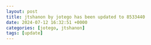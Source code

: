 ```yaml
---
layout: post
title: jtshanon by jotego has been updated to 8533440
date: 2024-07-12 16:32:51 +0000
categories: [jotego, jtshanon]
tags: [update]
---
```


